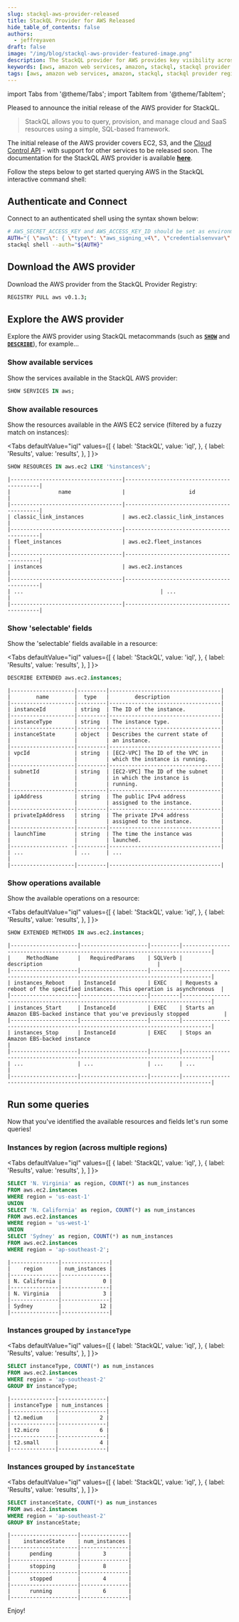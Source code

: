```yaml
---
slug: stackql-aws-provider-released
title: StackQL Provider for AWS Released
hide_table_of_contents: false
authors:	
  - jeffreyaven
draft: false
image: "/img/blog/stackql-aws-provider-featured-image.png"
description: The StackQL provider for AWS provides key visibility across the AWS estate for CSPM, asset inventory and analysis, finops and more, as well as our IaC and ops (lifecycle management) functionality.
keywords: [aws, amazon web services, amazon, stackql, stackql provider registry, multicloud, asset management, cloud security]
tags: [aws, amazon web services, amazon, stackql, stackql provider registry, multicloud, asset management, cloud security]
---
```


import Tabs from '@theme/Tabs';
import TabItem from '@theme/TabItem';

Pleased to announce the initial release of the AWS provider for StackQL.  

> StackQL allows you to query, provision, and manage cloud and SaaS resources using a simple, SQL-based framework.

The initial release of the AWS provider covers EC2, S3, and the [Cloud Control API](https://aws.amazon.com/cloudcontrolapi/) - with support for other services to be released soon. The documentation for the StackQL AWS provider is available [__here__](https://registry.stackql.io/providers/aws/).  

Follow the steps below to get started querying AWS in the StackQL interactive command shell:  

## Authenticate and Connect

Connect to an authenticated shell using the syntax shown below:   

```bash
# AWS_SECRET_ACCESS_KEY and AWS_ACCESS_KEY_ID should be set as environment variables
AUTH="{ \"aws\": { \"type\": \"aws_signing_v4\", \"credentialsenvvar\": \"AWS_SECRET_ACCESS_KEY\", \"keyID\": \"${AWS_ACCESS_KEY_ID}\" }}"
stackql shell --auth="${AUTH}"
```

## Download the AWS provider

Download the AWS provider from the StackQL Provider Registry:    

```bash
REGISTRY PULL aws v0.1.3;
```

## Explore the AWS provider 

Explore the AWS provider using StackQL metacommands (such as [__`SHOW`__](/docs/language-spec/show) and [__`DESCRIBE`__](/docs/language-spec/describe)), for example...  

### Show available services

Show the services available in the StackQL AWS provider:  

```sql
SHOW SERVICES IN aws;
```

### Show available resources

Show the resources available in the AWS EC2 service (filtered by a fuzzy match on instances):  

<Tabs
  defaultValue="iql"
  values={[
    { label: 'StackQL', value: 'iql', },
    { label: 'Results', value: 'results', },
  ]
}>
<TabItem value="iql">

```sql
SHOW RESOURCES IN aws.ec2 LIKE '%instances%';
```

</TabItem>
<TabItem value="results">

```
|-----------------------------------|-------------------------------------------|
|               name                |                    id                     |
|-----------------------------------|-------------------------------------------|
| classic_link_instances            | aws.ec2.classic_link_instances            |
|-----------------------------------|-------------------------------------------|
| fleet_instances                   | aws.ec2.fleet_instances                   |
|-----------------------------------|-------------------------------------------|
| instances                         | aws.ec2.instances                         |
|-----------------------------------|-------------------------------------------|
| ...                    						| ...                       								|
|-----------------------------------|-------------------------------------------|
```

</TabItem>
</Tabs>

### Show 'selectable' fields

Show the 'selectable' fields available in a resource:  

<Tabs
  defaultValue="iql"
  values={[
    { label: 'StackQL', value: 'iql', },
    { label: 'Results', value: 'results', },
  ]
}>
<TabItem value="iql">

```sql
DESCRIBE EXTENDED aws.ec2.instances;
```

</TabItem>
<TabItem value="results">
</TabItem>
<TabItem value="results">

```
|--------------------|---------|-----------------------------------|
|        name        |  type   |        description                |
|--------------------|---------|-----------------------------------|
| instanceId         | string  | The ID of the instance.           |
|--------------------|---------|-----------------------------------|
| instanceType       | string  | The instance type.                |
|--------------------|---------|-----------------------------------|
| instanceState      | object  | Describes the current state of    |
|                    |         | an instance.                      |
|--------------------|---------|-----------------------------------|
| vpcId              | string  | [EC2-VPC] The ID of the VPC in    |
|                    |         | which the instance is running.    |
|--------------------|---------|-----------------------------------|
| subnetId           | string  | [EC2-VPC] The ID of the subnet    |
|                    |         | in which the instance is          |
|                    |         | running.                          |
|--------------------|---------|-----------------------------------|
| ipAddress          | string  | The public IPv4 address           |
|                    |         | assigned to the instance.         |
|--------------------|---------|-----------------------------------|
| privateIpAddress   | string  | The private IPv4 address          |
|                    |         | assigned to the instance.         |
|--------------------|---------|-----------------------------------|
| launchTime         | string  | The time the instance was         |
|                    |         | launched.                         |
|------------------ -|---------|-----------------------------------|
| ...                | ...     | ...						                   |
|--------------------|---------|-----------------------------------|
```

</TabItem>
</Tabs>

### Show operations available

Show the available operations on a resource:    

<Tabs
  defaultValue="iql"
  values={[
    { label: 'StackQL', value: 'iql', },
    { label: 'Results', value: 'results', },
  ]
}>
<TabItem value="iql">

```sql
SHOW EXTENDED METHODS IN aws.ec2.instances;
```

</TabItem>
<TabItem value="results">

```
|---------------------|---------------------|---------|-------------------------------------------------------------------------------|
|     MethodName      |   RequiredParams    | SQLVerb |                                description                                    |
|---------------------|---------------------|---------|-------------------------------------------------------------------------------|
| instances_Reboot    | InstanceId          | EXEC    | Requests a reboot of the specified instances. This operation is asynchronous  |
|---------------------|---------------------|---------|-------------------------------------------------------------------------------|
| instances_Start     | InstanceId          | EXEC    | Starts an Amazon EBS-backed instance that you've previously stopped           |
|---------------------|---------------------|---------|-------------------------------------------------------------------------------|
| instances_Stop      | InstanceId          | EXEC    | Stops an Amazon EBS-backed instance					                    						  |
|---------------------|---------------------|---------|-------------------------------------------------------------------------------|
| ...                 | ...                 | ...     | ...   											                                                  |
|---------------------|---------------------|---------|-------------------------------------------------------------------------------|
```

</TabItem>
</Tabs>

## Run some queries

Now that you've identified the available resources and fields let's run some queries!  

### Instances by region (across multiple regions)

<Tabs
  defaultValue="iql"
  values={[
    { label: 'StackQL', value: 'iql', },
    { label: 'Results', value: 'results', },
  ]
}>
<TabItem value="iql">

```sql
SELECT 'N. Virginia' as region, COUNT(*) as num_instances
FROM aws.ec2.instances
WHERE region = 'us-east-1'
UNION
SELECT 'N. California' as region, COUNT(*) as num_instances
FROM aws.ec2.instances
WHERE region = 'us-west-1'
UNION
SELECT 'Sydney' as region, COUNT(*) as num_instances
FROM aws.ec2.instances
WHERE region = 'ap-southeast-2';
```

</TabItem>
<TabItem value="results">

```
|---------------|---------------|
|    region     | num_instances |
|---------------|---------------|
| N. California |             0 |
|---------------|---------------|
| N. Virginia   |             3 |
|---------------|---------------|
| Sydney        |            12 |
|---------------|---------------|
```

</TabItem>
</Tabs>

### Instances grouped by `instanceType`

<Tabs
  defaultValue="iql"
  values={[
    { label: 'StackQL', value: 'iql', },
    { label: 'Results', value: 'results', },
  ]
}>
<TabItem value="iql">

```sql
SELECT instanceType, COUNT(*) as num_instances
FROM aws.ec2.instances
WHERE region = 'ap-southeast-2'
GROUP BY instanceType;
```

</TabItem>
<TabItem value="results">

```
|--------------|---------------|
| instanceType | num_instances |
|--------------|---------------|
| t2.medium    |             2 |
|--------------|---------------|
| t2.micro     |             6 |
|--------------|---------------|
| t2.small     |             4 |
|--------------|---------------|
```

</TabItem>
</Tabs>

### Instances grouped by `instanceState`

<Tabs
  defaultValue="iql"
  values={[
    { label: 'StackQL', value: 'iql', },
    { label: 'Results', value: 'results', },
  ]
}>
<TabItem value="iql">

```sql
SELECT instanceState, COUNT(*) as num_instances
FROM aws.ec2.instances
WHERE region = 'ap-southeast-2'
GROUP BY instanceState;
```

</TabItem>
<TabItem value="results">

```
|---------------------|---------------|
|    instanceState    | num_instances |
|---------------------|---------------|
|      pending        |       3       |
|---------------------|---------------|
|      stopping       |       8       |
|---------------------|---------------|
|      stopped        |       4       |
|---------------------|---------------|
|      running        |       6       |
|---------------------|---------------|
```

</TabItem>
</Tabs>

Enjoy!